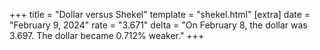 +++
title = "Dollar versus Shekel"
template = "shekel.html"
[extra]
date = "February  9, 2024"
rate = "3.671"
delta = "On February  8, the dollar was 3.697. The dollar became 0.712% weaker."
+++
